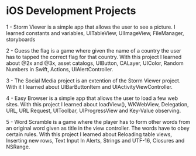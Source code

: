 # iOS Development Projects

1 - Storm Viewer is a simple app that allows the user to see a picture. I learned constants and variables, UITableView, UIImageView, FileManager, storyboards

2 - Guess the flag is a game where given the name of a country the user has to tapped the correct flag for that country. With this project I learned about @2x and @3x, asset catalogs, UIButton, CALayer, UIColor, Random Numbers in Swift, Actions, UIAlertController.

3 - The Social Media project is an extention of the Storm Viewer project. With it I learned about UIBarButtonItem and UIActivityViewController.

4 - Easy Browser is a simple app that allows the user to load a few web sites. With this project I learned about loadView(), WKWebView, Delegation, URL, URL Request, UIToolbar, UIProgressView and Key-Value observing. 

5 - Word Scramble is a game where the player has to form other words from an original word given as title in the view controller. The words have to obey certain rules. With this project I learned about Reloading table views, Inserting new rows, Text Input In Alerts, Strings and UTF-16, Closures and NSRange. 


